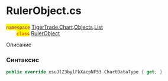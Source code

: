 
# RulerObject.cs
<mark style="color:purple;">`namespace`</mark> [TigerTrade.Chart](../../../../../TigerTrade.Chart.md).[Objects](../../../../../TigerTrade.Chart/Objects.md).[List](../../../../../TigerTrade.Chart/Objects/List.md)  
&nbsp;&nbsp;&nbsp;&nbsp;&nbsp;&nbsp;&nbsp;<mark style="color:red;">`class`</mark> [RulerObject](../../RulerObject.cs.md)

Описание

### Синтаксис
```csharp
public override xsuJlZ3bylFkXacpNF53 ChartDataType { get; }
```
